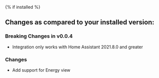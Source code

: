 {% if installed %}
## Changes as compared to your installed version:

### Breaking Changes in v0.0.4
- Integration only works with Home Assistant 2021.8.0 and greater

### Changes
- Add support for Energy view
